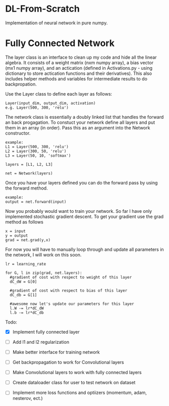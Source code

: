 # DL-From-Scratch
Implementation of neural network in pure numpy.

# Fully Connected Network
The layer class is an interface to clean up my code and hide all the linear algebra. 
It consists of a weight matrix (nxm numpy array), a bias vector (mx1 numpy array), and an actication (defined in Activations.py - using dictionary to store actication functions and their derivatives). This also includes helper methods and variables for intermediate results to do backpropation.

Use the Layer class to define each layer as follows:
    
    Layer(input_dim, output_dim, activation)
    e.g. Layer(500, 300, 'relu')
  
The network class is essentially a doubly linked list that handles the forward an back progagation.
To constuct your network define all layers and put them in an array (in order). Pass this as an argument into the Network constructor.
    
    example:
    L1 = Layer(500, 300, 'relu')
    L2 = Layer(300, 50, 'relu')
    L3 = Layer(50, 10, 'softmax')
    
    layers = [L1, L2, L3]
    
    net = Network(layers)
    
    
Once you have your layers defined you can do the forward pass by using the forward method.
  
    example:
    output = net.forward(input)
    
Now you probably would want to train your network. So far I have only implemented stochastic gradient descent.
To get your gradient use the grad method as follows
    
    x = input
    y = output
    grad = net.grad(y,x)
    
 For now you will have to manually loop through and update all parameters in the network, I will work on this soon.
 
    lr = learning_rate
    
    for G, l in zip(grad, net.layers):
      #gradient of cost with respect to weight of this layer
      dC_dW = G[0]
      
      #gradient of cost with respect to bias of this layer
      dC_db = G[1]
      
      #awesome now let's update our parameters for this layer
      l.W -= lr*dC_dW
      l.b -= lr*dC_db
      
      
      
 Todo:
 - [x] Implement fully connected layer
 - [ ] Add l1 and l2 regularization
 - [ ] Make better interface for training network
 - [ ] Get backpropagation to work for Convolutional layers
 - [ ] Make Convolutional layers to work with fully connected layers
 - [ ] Create dataloader class for user to test network on dataset
 - [ ] Implement more loss functions and optiizers (momentum, adam, nesterov, ect.)
      
      
    
